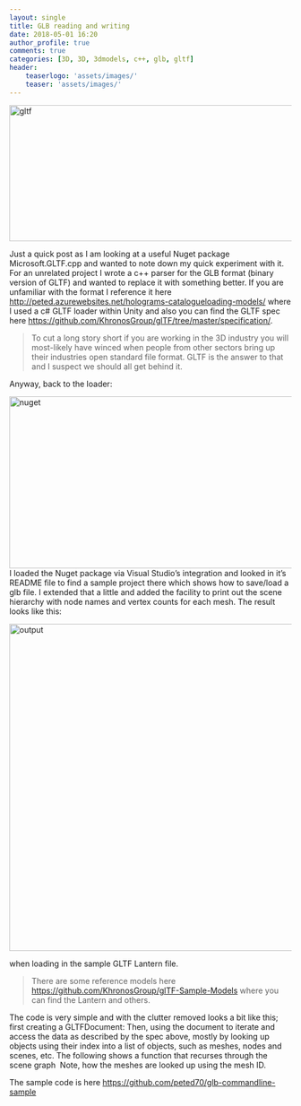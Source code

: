```yaml
---
layout: single
title: GLB reading and writing
date: 2018-05-01 16:20
author_profile: true
comments: true
categories: [3D, 3D, 3dmodels, c++, glb, gltf]
header:
    teaserlogo: 'assets/images/'
    teaser: 'assets/images/'
---
```

<a href="http://peted.azurewebsites.net/wp-content/uploads/2018/05/gltf.png"><img style="display: inline; background-image: none;" title="gltf" src="http://peted.azurewebsites.net/wp-content/uploads/2018/05/gltf_thumb.png" alt="gltf" width="664" height="243" border="0" /></a>

Just a quick post as I am looking at a useful Nuget package Microsoft.GLTF.cpp and wanted to note down my quick experiment with it. For an unrelated project I wrote a c++ parser for the GLB format (binary version of GLTF) and wanted to replace it with something better. If you are unfamiliar with the format I reference it here <a title="http://peted.azurewebsites.net/holograms-catalogueloading-models/" href="http://peted.azurewebsites.net/holograms-catalogueloading-models/">http://peted.azurewebsites.net/holograms-catalogueloading-models/</a> where I used a c# GLTF loader within Unity and also you can find the GLTF spec here <a title="https://github.com/KhronosGroup/glTF/tree/master/specification/" href="https://github.com/KhronosGroup/glTF/tree/master/specification/">https://github.com/KhronosGroup/glTF/tree/master/specification/</a>.
<blockquote>To cut a long story short if you are working in the 3D industry you will most-likely have winced when people from other sectors bring up their industries open standard file format. GLTF is the answer to that and I suspect we should all get behind it.</blockquote>
Anyway, back to the loader:

<a href="http://peted.azurewebsites.net/wp-content/uploads/2018/05/nuget.png"><img style="display: inline; background-image: none;" title="nuget" src="http://peted.azurewebsites.net/wp-content/uploads/2018/05/nuget_thumb.png" alt="nuget" width="670" height="307" border="0" /></a> I loaded the Nuget package via Visual Studio’s integration and looked in it’s README file to find a sample project there which shows how to save/load a glb file. I extended that a little and added the facility to print out the scene hierarchy with node names and vertex counts for each mesh. The result looks like this:

<a href="http://peted.azurewebsites.net/wp-content/uploads/2018/05/output.png"><img style="display: inline; background-image: none;" title="output" src="http://peted.azurewebsites.net/wp-content/uploads/2018/05/output_thumb.png" alt="output" width="667" height="584" border="0" /></a>

when loading in the sample GLTF Lantern file.
<blockquote>There are some reference models here <a title="https://github.com/KhronosGroup/glTF-Sample-Models" href="https://github.com/KhronosGroup/glTF-Sample-Models">https://github.com/KhronosGroup/glTF-Sample-Models</a> where you can find the Lantern and others.</blockquote>
The code is very simple and with the clutter removed looks a bit like this; first creating a GLTFDocument:

<script src="https://gist.github.com/peted70/3c6da290e0b21c9e2557b107804c201e.js"></script>Then, using the document to iterate and access the data as described by the spec above, mostly by looking up objects using their index into a list of objects, such as meshes, nodes and scenes, etc. The following shows a function that recurses through the scene graph  Note, how the meshes are looked up using the mesh ID.

The sample code is here <a title="https://github.com/peted70/glb-commandline-sample" href="https://github.com/peted70/glb-commandline-sample">https://github.com/peted70/glb-commandline-sample</a>

<script src="https://gist.github.com/peted70/c1f75eaef31e0542361af0685ae98c7f.js"></script>
